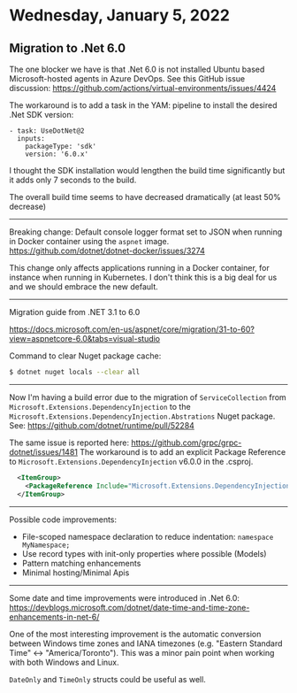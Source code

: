 # Wednesday, January 5, 2022

## Migration to .Net 6.0

The one blocker we have is that .Net 6.0 is not installed Ubuntu based Microsoft-hosted agents in Azure DevOps.
See this GitHub issue discussion: <https://github.com/actions/virtual-environments/issues/4424>

The workaround is to add a task in the YAM: pipeline to install the desired .Net SDK version:

```
- task: UseDotNet@2
  inputs:
    packageType: 'sdk'
    version: '6.0.x'
```

I thought the SDK installation would lengthen the build time significantly but it adds only 7 seconds to the build.

The overall build time seems to have decreased dramatically (at least 50% decrease)

---

Breaking change: Default console logger format set to JSON when running in Docker container using the `aspnet` image.
<https://github.com/dotnet/dotnet-docker/issues/3274>

This change only affects applications running in a Docker container, for instance when running in Kubernetes. I don't think this is a big deal for us and we should embrace the new default. 

---
Migration guide from .NET 3.1 to 6.0

<https://docs.microsoft.com/en-us/aspnet/core/migration/31-to-60?view=aspnetcore-6.0&tabs=visual-studio>


Command to clear Nuget package cache:
```sh
$ dotnet nuget locals --clear all
```

---
Now I'm having a build error due to the migration of `ServiceCollection` from `Microsoft.Extensions.DependencyInjection` to the `Microsoft.Extensions.DependencyInjection.Abstrations` Nuget package. See: <https://github.com/dotnet/runtime/pull/52284>

The same issue is reported here: <https://github.com/grpc/grpc-dotnet/issues/1481>
The workaround is to add an explicit Package Reference to `Microsoft.Extensions.DependencyInjection` v6.0.0 in the .csproj.
```xml
  <ItemGroup>
    <PackageReference Include="Microsoft.Extensions.DependencyInjection" Version="6.0.0" />
  </ItemGroup>
```
---
Possible code improvements:
  - File-scoped namespace declaration to reduce indentation: `namespace MyNamespace;`
  - Use record types with init-only properties where possible (Models)
  - Pattern matching enhancements
  - Minimal hosting/Minimal Apis

--- 
Some date and time improvements were introduced in .Net 6.0: <https://devblogs.microsoft.com/dotnet/date-time-and-time-zone-enhancements-in-net-6/>

One of the most interesting improvement is the automatic conversion between Windows time zones and IANA timezones (e.g. "Eastern Standard Time" <-> "America/Toronto"). This was a minor pain point when working with both Windows and Linux.

`DateOnly` and `TimeOnly` structs could be useful as well.
